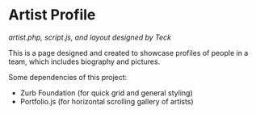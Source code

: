 Artist Profile
==============
*artist.php, script.js, and layout designed by Teck*

This is a page designed and created to showcase profiles of people in a team, which includes biography and pictures.

Some dependencies of this project:
- Zurb Foundation (for quick grid and general styling)
- Portfolio.js (for horizontal scrolling gallery of artists)
